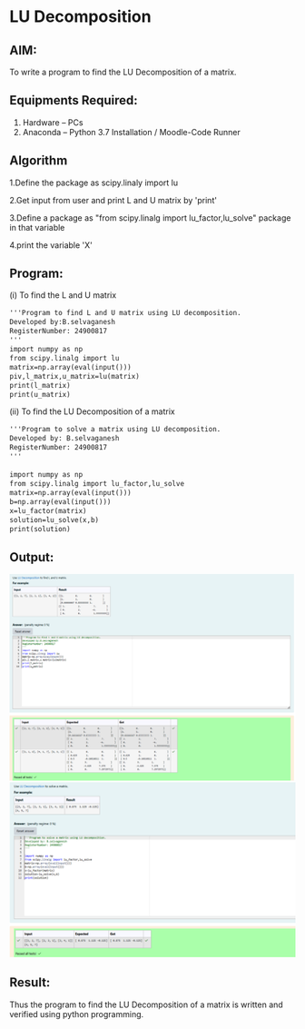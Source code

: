 # LU Decomposition 

## AIM:
To write a program to find the LU Decomposition of a matrix.

## Equipments Required:
1. Hardware – PCs
2. Anaconda – Python 3.7 Installation / Moodle-Code Runner

## Algorithm
1.Define the package as scipy.linaly import lu

2.Get input from user and print L and U matrix by 'print'

3.Define a package as "from scipy.linalg import lu_factor,lu_solve" package in that variable

4.print the variable 'X'

## Program:
(i) To find the L and U matrix
```
'''Program to find L and U matrix using LU decomposition.
Developed by:B.selvaganesh
RegisterNumber: 24900817
'''
import numpy as np
from scipy.linalg import lu
matrix=np.array(eval(input()))
piv,l_matrix,u_matrix=lu(matrix)
print(l_matrix)
print(u_matrix)
```
(ii) To find the LU Decomposition of a matrix
```
'''Program to solve a matrix using LU decomposition.
Developed by: B.selvaganesh
RegisterNumber: 24900817
'''

import numpy as np
from scipy.linalg import lu_factor,lu_solve
matrix=np.array(eval(input()))
b=np.array(eval(input()))
x=lu_factor(matrix)
solution=lu_solve(x,b)
print(solution)
```

## Output:
![lu decomposition](exp.05.png)
![lu decomposition](exp.005.png)


## Result:
Thus the program to find the LU Decomposition of a matrix is written and verified using python programming.

